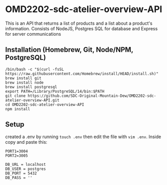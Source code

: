 # OMD2202-sdc-atelier-overview-API
This is an API that returns a list of products and a list about a product's information. Consists of NodeJS, Postgres SQL for database and Express for server communications

## Installation (Homebrew, Git, Node/NPM, PostgreSQL)
```
/bin/bash -c "$(curl -fsSL https://raw.githubusercontent.com/Homebrew/install/HEAD/install.sh)"
brew install git
brew install node
brew install postgresql
export PATH=/Library/PostgreSQL/14/bin:$PATH
git clone https://github.com/SDC-Original-Mountain-Dew/OMD2202-sdc-atelier-overview-API.git
cd OMD2202-sdc-atelier-overview-API
npm install
```
## Setup
created a .env by running `touch .env` then edit the file with `vim .env`. Inside copy and paste this:
```
PORT1=3004
PORT2=3005

DB_URL = localhost
DB_USER = postgres
DB_PORT = 5432
DB_PASS = ''
```

